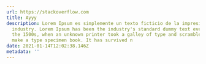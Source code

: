 ```yaml
---
url: https://stackoverflow.com
title: Ayyy
description: Lorem Ipsum es simplemente un texto ficticio de la impresión y tipografía
  industry. Lorem Ipsum has been the industry's standard dummy text ever since
  the 1500s, when an unknown printer took a galley of type and scrambled it to
  make a type specimen book. It has survived n
date: 2021-01-14T12:02:38.146Z
metadata: ''
---
```


